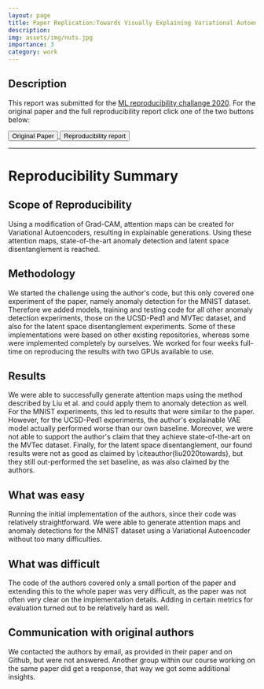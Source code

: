 ```yaml
---
layout: page
title: Paper Replication:Towards Visually Explaining Variational Autoencoders
description: 
img: assets/img/nuts.jpg
importance: 3
category: work
---
```


## Description
This report was submitted for the [ML reproducibility challange 2020](https://openreview.net/group?id=ML_Reproducibility_Challenge/2020). For the original paper and the full reproducibility report click one of the two buttons below:
<div class = "twobutton">
<a href="https://arxiv.org/abs/1911.07389">
    <button  class="button2">Original Paper</button>
</a>
<a href="https://openreview.net/forum?id=Lwb6qIpEW9-">
    <button  class="button2">Reproducibility report</button>
</a>
</div>
<hr>

# Reproducibility Summary

## Scope of Reproducibility

Using a modification of Grad-CAM, attention maps can be created for Variational Autoencoders, resulting in explainable generations. Using these attention maps, state-of-the-art anomaly detection and latent space disentanglement is reached.

## Methodology

We started the challenge using the author's code, but this only covered one experiment of the paper, namely anomaly detection for the MNIST dataset.  Therefore we added models, training and testing code for all other anomaly detection experiments, those on the UCSD-Ped1 and MVTec dataset, and also for the latent space disentanglement experiments. Some of these implementations were based on other existing repositories, whereas some were implemented completely by ourselves. We worked for four weeks full-time on reproducing the results with two GPUs available to use.


## Results
We were able to successfully generate attention maps using the method described by Liu et al. and could apply them to anomaly detection as well. For the MNIST experiments, this led to results that were similar to the paper. However, for the UCSD-Ped1 experiments, the author's explainable VAE model actually performed worse than our own baseline. Moreover, we were not able to support the author's claim that they achieve state-of-the-art on the MVTec dataset. Finally, for the latent space disentanglement, our found results were not as good as claimed by \citeauthor{liu2020towards}, but they still out-performed the set baseline, as was also claimed by the authors.


## What was easy

Running the initial implementation of the authors, since their code was relatively straightforward. We were able to generate attention maps and anomaly detections for the MNIST dataset using a Variational Autoencoder without too many difficulties. 

## What was difficult
The code of the authors covered only a small portion of the paper and extending this to the whole paper was very difficult, as the paper was not often very clear on the implementation details. Adding in certain metrics for evaluation turned out to be relatively hard as well.

## Communication with original authors
We contacted the authors by email, as provided in their paper and on Github, but were not answered. Another group within our course working on the same paper did get a response, that way we got some additional insights. 
